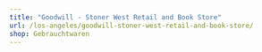 ```yaml
---
title: "Goodwill - Stoner West Retail and Book Store"
url: /los-angeles/goodwill-stoner-west-retail-and-book-store/
shop: Gebrauchtwaren
---
```

